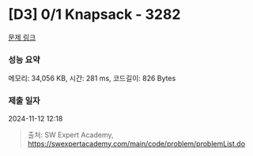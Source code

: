 # [D3] 0/1 Knapsack - 3282 

[문제 링크](https://swexpertacademy.com/main/code/problem/problemDetail.do?contestProbId=AWBJAVpqrzQDFAWr) 

### 성능 요약

메모리: 34,056 KB, 시간: 281 ms, 코드길이: 826 Bytes

### 제출 일자

2024-11-12 12:18



> 출처: SW Expert Academy, https://swexpertacademy.com/main/code/problem/problemList.do